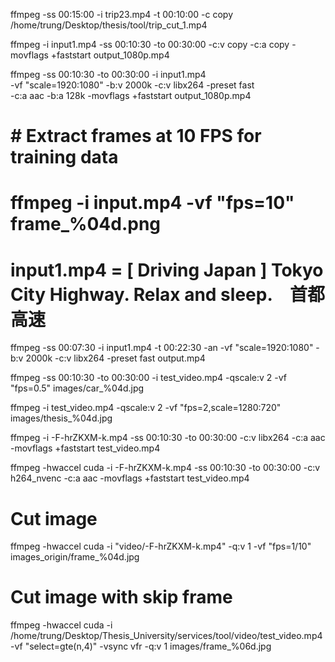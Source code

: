 ffmpeg -ss 00:15:00 -i trip23.mp4 -t 00:10:00 -c copy /home/trung/Desktop/thesis/tool/trip_cut_1.mp4

ffmpeg -i input1.mp4 -ss 00:10:30 -to 00:30:00 -c:v copy -c:a copy -movflags +faststart output_1080p.mp4

ffmpeg -ss 00:10:30 -to 00:30:00 -i input1.mp4 \
-vf "scale=1920:1080" -b:v 2000k -c:v libx264 -preset fast \
-c:a aac -b:a 128k -movflags +faststart output_1080p.mp4


# # Extract frames at 10 FPS for training data
# ffmpeg -i input.mp4 -vf "fps=10" frame_%04d.png
# input1.mp4 = [ Driving Japan ] Tokyo City Highway. Relax and sleep.　首都高速

ffmpeg -ss 00:07:30 -i input1.mp4 -t 00:22:30 -an -vf "scale=1920:1080" -b:v 2000k -c:v libx264 -preset fast output.mp4



ffmpeg -ss 00:10:30 -to 00:30:00 -i test_video.mp4 -qscale:v 2 -vf "fps=0.5" images/car_%04d.jpg


ffmpeg -i test_video.mp4 -qscale:v 2 -vf "fps=2,scale=1280:720" images/thesis_%04d.jpg

ffmpeg -i -F-hrZKXM-k.mp4 -ss 00:10:30 -to 00:30:00 -c:v libx264 -c:a aac -movflags +faststart test_video.mp4

ffmpeg -hwaccel cuda -i -F-hrZKXM-k.mp4 -ss 00:10:30 -to 00:30:00 -c:v h264_nvenc -c:a aac -movflags +faststart test_video.mp4

# Cut image
ffmpeg -hwaccel cuda  -i "video/-F-hrZKXM-k.mp4" -q:v 1 -vf "fps=1/10" images_origin/frame_%04d.jpg

# Cut image with skip frame
ffmpeg -hwaccel cuda -i /home/trung/Desktop/Thesis_University/services/tool/video/test_video.mp4 \
-vf "select=gte(n\,4)" -vsync vfr -q:v 1 images/frame_%06d.jpg
